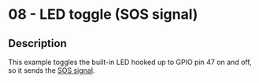 # 08 - LED toggle (SOS signal)

## Description

This example toggles the built-in LED hooked up to GPIO pin 47 on and off, so it sends the [SOS signal](https://en.wikipedia.org/wiki/SOS).